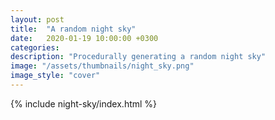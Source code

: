 ```yaml
---
layout: post
title:  "A random night sky"
date:   2020-01-19 10:00:00 +0300
categories:
description: "Procedurally generating a random night sky"
image: "/assets/thumbnails/night_sky.png"
image_style: "cover"
---
```

{% include night-sky/index.html %}

